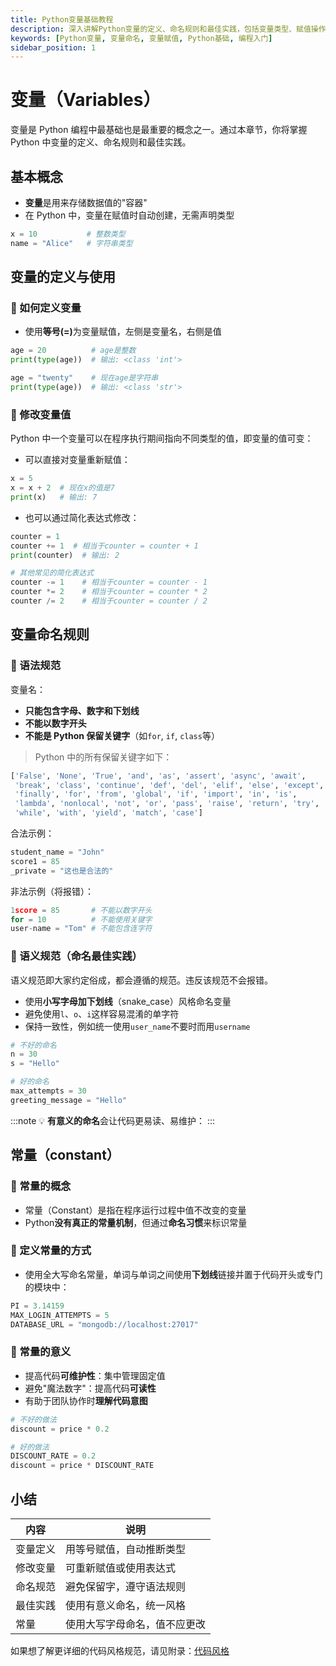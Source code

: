 ```yaml
---
title: Python变量基础教程
description: 深入讲解Python变量的定义、命名规则和最佳实践，包括变量类型、赋值操作、命名规范以及常量使用，帮助初学者掌握Python编程基础。
keywords: [Python变量, 变量命名, 变量赋值, Python基础, 编程入门]
sidebar_position: 1
---
```


# 变量（Variables）

变量是 Python 编程中最基础也是最重要的概念之一。通过本章节，你将掌握 Python 中变量的定义、命名规则和最佳实践。

## 基本概念

- **变量**是用来存储数据值的"容器"
- 在 Python 中，变量在赋值时自动创建，无需声明类型
<!-- - Python是**动态类型语言**，即变量的数据类型可以随时改变 -->

```python
x = 10           # 整数类型
name = "Alice"   # 字符串类型
```

## 变量的定义与使用

### 📌 如何定义变量

- 使用<strong>等号(=)</strong>为变量赋值，左侧是变量名，右侧是值

```python
age = 20          # age是整数
print(type(age))  # 输出: <class 'int'>

age = "twenty"    # 现在age是字符串
print(type(age))  # 输出: <class 'str'>
```

### 📌 修改变量值

Python 中一个变量可以在程序执行期间指向不同类型的值，即变量的值可变：

- 可以直接对变量重新赋值：

```python
x = 5
x = x + 2  # 现在x的值是7
print(x)   # 输出: 7
```

- 也可以通过简化表达式修改：

```python
counter = 1
counter += 1  # 相当于counter = counter + 1
print(counter)  # 输出: 2

# 其他常见的简化表达式
counter -= 1    # 相当于counter = counter - 1
counter *= 2    # 相当于counter = counter * 2
counter /= 2    # 相当于counter = counter / 2
```

## 变量命名规则

### 📌 语法规范

变量名：

- **只能包含字母、数字和下划线**
- **不能以数字开头**
- **不能是 Python 保留关键字**（如`for`, `if`, `class`等）
> Python 中的所有保留关键字如下：

```python
['False', 'None', 'True', 'and', 'as', 'assert', 'async', 'await',
 'break', 'class', 'continue', 'def', 'del', 'elif', 'else', 'except',
 'finally', 'for', 'from', 'global', 'if', 'import', 'in', 'is',
 'lambda', 'nonlocal', 'not', 'or', 'pass', 'raise', 'return', 'try',
 'while', 'with', 'yield', 'match', 'case']
```

合法示例：

```python
student_name = "John"
score1 = 85
_private = "这也是合法的"
```

非法示例（将报错）：

```python
1score = 85       # 不能以数字开头
for = 10          # 不能使用关键字
user-name = "Tom" # 不能包含连字符
```

### 📌 语义规范（命名最佳实践）
语义规范即大家约定俗成，都会遵循的规范。违反该规范不会报错。
- 使用**小写字母加下划线**（snake_case）风格命名变量
- 避免使用`l`、`o`、`i`这样容易混淆的单字符
- 保持一致性，例如统一使用`user_name`不要时而用`username`


```python
# 不好的命名
n = 30
s = "Hello"

# 好的命名
max_attempts = 30
greeting_message = "Hello"
```
:::note
💡 **有意义的命名**会让代码更易读、易维护：
:::
## 常量（constant）

### 📌 常量的概念

- 常量（Constant）是指在程序运行过程中值不改变的变量
- Python**没有真正的常量机制**，但通过**命名习惯**来标识常量

### 📌 定义常量的方式

- 使用全大写命名常量，单词与单词之间使用**下划线**链接并置于代码开头或专门的模块中：

```python
PI = 3.14159
MAX_LOGIN_ATTEMPTS = 5
DATABASE_URL = "mongodb://localhost:27017"
```

### 📌 常量的意义

- 提高代码**可维护性**：集中管理固定值
- 避免"魔法数字"：提高代码**可读性**
- 有助于团队协作时**理解代码意图**

```python
# 不好的做法
discount = price * 0.2

# 好的做法
DISCOUNT_RATE = 0.2
discount = price * DISCOUNT_RATE
```

## 小结

| 内容     | 说明                         |
| -------- | ---------------------------- |
| 变量定义 | 用等号赋值，自动推断类型     |
| 修改变量 | 可重新赋值或使用表达式       |
| 命名规范 | 避免保留字，遵守语法规则     |
| 最佳实践 | 使用有意义命名，统一风格     |
| 常量     | 使用大写字母命名，值不应更改 |

如果想了解更详细的代码风格规范，请见附录：[代码风格](/docs/appendix/python-style-guide)